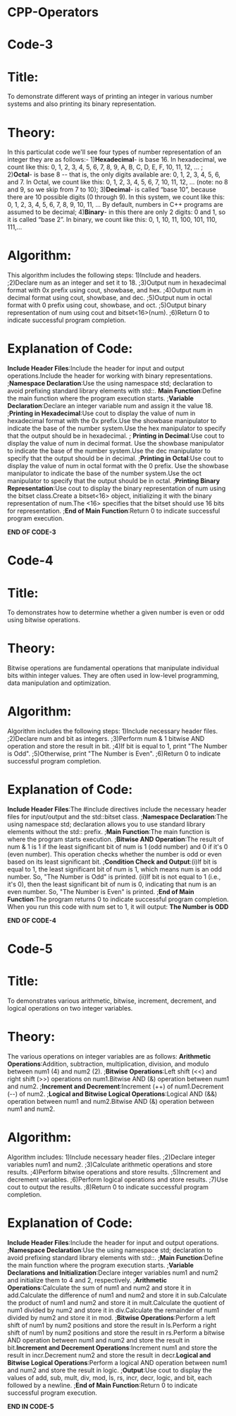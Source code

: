 # CPP-Operators

# Code-3

# Title:
To demonstrate different ways of printing an integer in various number systems and also printing its binary representation.

# Theory:
In this particulat code we'll see four types of number representation of an integer they are as follows:- 1)**Hexadecimal**- is base 16. In hexadecimal, we count like this: 0, 1, 2, 3, 4, 5, 6, 7, 8, 9, A, B, C, D, E, F, 10, 11, 12, … ; 2)**Octal**- is base 8 -- that is, the only digits available are: 0, 1, 2, 3, 4, 5, 6, and 7. In Octal, we count like this: 0, 1, 2, 3, 4, 5, 6, 7, 10, 11, 12, … (note: no 8 and 9, so we skip from 7 to 10); 3)**Decimal**- is called “base 10”, because there are 10 possible digits (0 through 9). In this system, we count like this: 0, 1, 2, 3, 4, 5, 6, 7, 8, 9, 10, 11, … By default, numbers in C++ programs are assumed to be decimal; 4)**Binary**- in this there are only 2 digits: 0 and 1, so it is called “base 2”. In binary, we count like this: 0, 1, 10, 11, 100, 101, 110, 111,…

# Algorithm:
This algorithm includes the following steps: 1)Include <iostream> and <bitset> headers. ;2)Declare num as an integer and set it to 18. ;3)Output num in hexadecimal format with 0x prefix using cout, showbase, and hex. ;4)Output num in decimal format using cout, showbase, and dec. ;5)Output num in octal format with 0 prefix using cout, showbase, and oct. ;5)Output binary representation of num using cout and bitset<16>(num). ;6)Return 0 to indicate successful program completion.

# Explanation of Code:
**Include Header Files**:Include the <iostream> header for input and output operations.Include the <bitset> header for working with binary representations. ;**Namespace Declaration**:Use the using namespace std; declaration to avoid prefixing standard library elements with std::. **Main Function**:Define the main function where the program execution starts. ;**Variable Declaration**:Declare an integer variable num and assign it the value 18. ;**Printing in Hexadecimal**:Use cout to display the value of num in hexadecimal format with the 0x prefix.Use the showbase manipulator to indicate the base of the number system.Use the hex manipulator to specify that the output should be in hexadecimal. ;
**Printing in Decimal**:Use cout to display the value of num in decimal format.
Use the showbase manipulator to indicate the base of the number system.Use the dec manipulator to specify that the output should be in decimal. ;**Printing in Octal**:Use cout to display the value of num in octal format with the 0 prefix.
Use the showbase manipulator to indicate the base of the number system.Use the oct manipulator to specify that the output should be in octal. ;**Printing Binary Representation**:Use cout to display the binary representation of num using the bitset class.Create a bitset<16> object, initializing it with the binary representation of num.The <16> specifies that the bitset should use 16 bits for representation. ;**End of Main Function**:Return 0 to indicate successful program execution.

**END OF CODE-3**


# Code-4

# Title:
To demonstrates how to determine whether a given number is even or odd using bitwise operations.

# Theory:
Bitwise operations are fundamental operations that manipulate individual bits within integer values. They are often used in low-level programming, data manipulation and optimization. 

# Algorithm:
Algorithm includes the following steps: 1)Include necessary header files. ;2)Declare num and bit as integers. ;3)Perform num & 1 bitwise AND operation and store the result in bit. ;4)If bit is equal to 1, print "The Number is Odd". ;5)Otherwise, print "The Number is Even". ;6)Return 0 to indicate successful program completion.

# Explanation of Code:
**Include Header Files**:The #include directives include the necessary header files for input/output and the std::bitset class. ;**Namespace Declaration**:The using namespace std; declaration allows you to use standard library elements without the std:: prefix. ;**Main Function**:The main function is where the program starts execution. ;**Bitwise AND Operation**:The result of num & 1 is 1 if the least significant bit of num is 1 (odd number) and 0 if it's 0 (even number). This operation checks whether the number is odd or even based on its least significant bit. ;**Condition Check and Output**:(i)If bit is equal to 1, the least significant bit of num is 1, which means num is an odd number. So, "The Number is Odd" is printed. (ii)If bit is not equal to 1 (i.e., it's 0), then the least significant bit of num is 0, indicating that num is an even number. So, "The Number is Even" is printed. ;**End of Main Function**:The program returns 0 to indicate successful program completion.
When you run this code with num set to 1, it will output: **The Number is ODD**

**END OF CODE-4**


# Code-5

# Title: 
To demonstrates various arithmetic, bitwise, increment, decrement, and logical operations on two integer variables.

# Theory:
The various operations on integer variables are as follows: **Arithmetic Operations**:Addition, subtraction, multiplication, division, and modulo between num1 (4) and num2 (2). ;**Bitwise Operations**:Left shift (<<) and right shift (>>) operations on num1.Bitwise AND (&) operation between num1 and num2. ;**Increment and Decrement**:Increment (++) of num1.Decrement (--) of num2. ;**Logical and Bitwise Logical Operations**:Logical AND (&&) operation between num1 and num2.Bitwise AND (&) operation between num1 and num2.

# Algorithm:
Algorithm includes: 1)Include necessary header files. ;2)Declare integer variables num1 and num2. ;3)Calculate arithmetic operations and store results. ;4)Perform bitwise operations and store results. ;5)Increment and decrement variables. ;6)Perform logical operations and store results. ;7)Use cout to output the results. ;8)Return 0 to indicate successful program completion. 

# Explanation of Code:
**Include Header Files**:Include the <iostream> header for input and output operations. ;**Namespace Declaration**:Use the using namespace std; declaration to avoid prefixing standard library elements with std::. ;**Main Function**:Define the main function where the program execution starts. ;**Variable Declarations and Initialization**:Declare integer variables num1 and num2 and initialize them to 4 and 2, respectively. ;**Arithmetic Operations**:Calculate the sum of num1 and num2 and store it in add.Calculate the difference of num1 and num2 and store it in sub.Calculate the product of num1 and num2 and store it in mult.Calculate the quotient of num1 divided by num2 and store it in div.Calculate the remainder of num1 divided by num2 and store it in mod. ;**Bitwise Operations**:Perform a left shift of num1 by num2 positions and store the result in ls.Perform a right shift of num1 by num2 positions and store the result in rs.Perform a bitwise AND operation between num1 and num2 and store the result in bit.**Increment and Decrement Operations**:Increment num1 and store the result in incr.Decrement num2 and store the result in decr.**Logical and Bitwise Logical Operations**:Perform a logical AND operation between num1 and num2 and store the result in logic. ;**Output**:Use cout to display the values of add, sub, mult, div, mod, ls, rs, incr, decr, logic, and bit, each followed by a newline. ;**End of Main   Function**:Return 0 to indicate successful program execution.

**END IN CODE-5**
